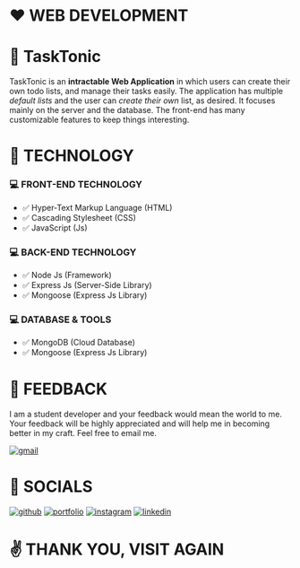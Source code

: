 <h1><strong>❤️ WEB DEVELOPMENT</strong></h1>

<h1><strong>📂 TaskTonic</strong></h1>

TaskTonic is an **intractable Web Application** in which users can create their own todo lists, and manage their tasks easily. The application has multiple _default lists_ and the user can _create their own_ list, as desired. It focuses mainly on the server and the database. The front-end has many customizable features to keep things interesting.

<h1><strong>🤖 TECHNOLOGY</strong></h1>

<h3><strong>💻 FRONT-END TECHNOLOGY</strong></h3>

- ✅ Hyper-Text Markup Language (HTML)
- ✅ Cascading Stylesheet (CSS)
- ✅ JavaScript (Js)

<h3><strong>💻 BACK-END TECHNOLOGY</strong></h3>

- ✅ Node Js (Framework)
- ✅ Express Js (Server-Side Library)
- ✅ Mongoose (Express Js Library)

<h3><strong>💻 DATABASE & TOOLS</strong></h3>

- ✅ MongoDB (Cloud Database)
- ✅ Mongoose (Express Js Library)

<h1><strong>💎 FEEDBACK</strong></h1>

I am a student developer and your feedback would mean the world to me. Your feedback will be highly appreciated and will help me in becoming better in my craft. Feel free to email me.

[![gmail](https://img.shields.io/badge/your_feedback_is_appreciated-1f0799?style=for-the-badge&logo=gmail&logoColor=f02114)](mailto:ryanndmello10@gmail.com)

<h1><strong>🔗 SOCIALS</strong></h1>

[![github](https://img.shields.io/badge/my_github-000?style=for-the-badge&logo=github&logoColor=white)](https://github.com/RyxnDmello)
[![portfolio](https://img.shields.io/badge/my_portfolio-03005C?style=for-the-badge&logo=ko-fi&logoColor=white)]()
[![instagram](https://img.shields.io/badge/my_instagram-f02114?style=for-the-badge&logo=instagram&logoColor=white)](https://www.instagram.com/ryxndmello10/)
[![linkedin](https://img.shields.io/badge/my_linkedin-0A66C2?style=for-the-badge&logo=linkedin&logoColor=white)](https://www.linkedin.com/in/ryanndmello)

<h1><strong>✌️ THANK YOU, VISIT AGAIN</strong></h1>
